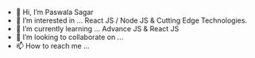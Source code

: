 - 👋 Hi, I’m Paswala Sagar
- 👀 I’m interested in ... React JS / Node JS & Cutting Edge Technologies.
- 🌱 I’m currently learning ... Advance JS & React JS
- 💞️ I’m looking to collaborate on ...
- 📫 How to reach me ...

<!---
paswala-sagar/paswala-sagar is a ✨ special ✨ repository because its `README.md` (this file) appears on your GitHub profile.
You can click the Preview link to take a look at your changes.
--->
